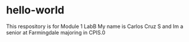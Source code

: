 # hello-world
This respository is for Module 1 LabB
My name is Carlos Cruz S and Im a senior at Farmingdale majoring in CPIS.0
